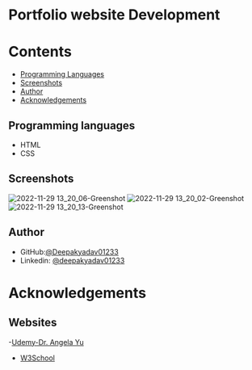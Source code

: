 # Portfolio website Development

# Contents
- [Programming Languages](#programming-languages)
- [Screenshots](#screenshots)
- [Author](#Authors)
- [Acknowledgements](#Acknowledgements)

## Programming languages
- HTML
- CSS

## Screenshots
![2022-11-29 13_20_06-Greenshot](https://user-images.githubusercontent.com/108972310/204474551-ee39c543-0325-4856-8766-f24bab3f2dfe.png)
![2022-11-29 13_20_02-Greenshot](https://user-images.githubusercontent.com/108972310/204474573-2c0f5470-a783-41c8-b248-72401b7ba86c.png)
![2022-11-29 13_20_13-Greenshot](https://user-images.githubusercontent.com/108972310/204474605-74596bbd-a07e-400e-8205-4488074c43b0.png)

## Author


- GitHub:[@Deepakyadav01233](https://github.com/Deepakydv01233)
- Linkedin: [@deepakyadav01233](https://www.linkedin.com/in/deepakyadav01233/)

# Acknowledgements
## Websites
-[Udemy-Dr. Angela Yu](https://www.udemy.com/course/the-complete-web-development-bootcamp/)
- [W3School](https://www.w3schools.com/)

